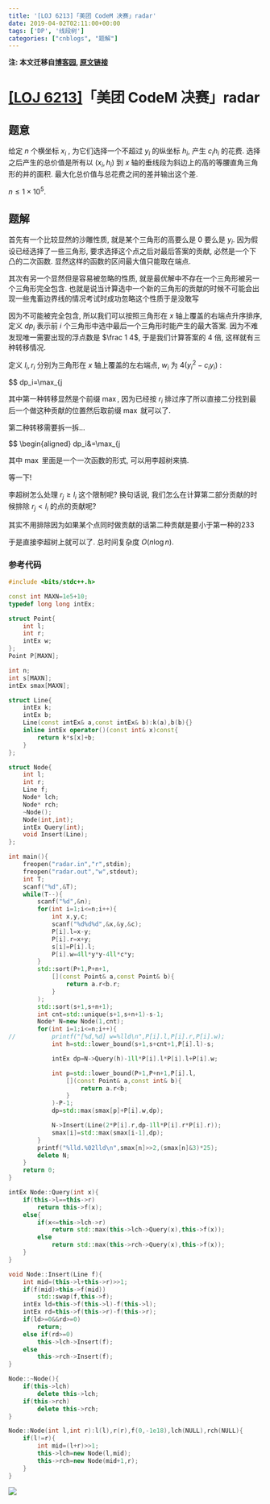 ```yaml
---
title: '[LOJ 6213]「美团 CodeM 决赛」radar'
date: 2019-04-02T02:11:00+00:00
tags: ['DP', '线段树']
categories: ["cnblogs", "题解"]
---
```

**注: 本文迁移自[博客园](https://rvalue.cnblogs.com), [原文链接](http://www.cnblogs.com/rvalue/archive/2019/04/02/10640894.html)**

# [[LOJ 6213]](https://loj.ac/problem/6213)「美团 CodeM 决赛」radar

## 题意

给定 $n$ 个横坐标 $x_i$ , 为它们选择一个不超过 $y_i$ 的纵坐标 $h_i$, 产生 $c_ih_i$ 的花费. 选择之后产生的总价值是所有以 $(x_i,h_i)$ 到 $x$ 轴的垂线段为斜边上的高的等腰直角三角形的并的面积. 最大化总价值与总花费之间的差并输出这个差.

$n\le 1\times 10^5$.

## 题解

首先有一个比较显然的沙雕性质, 就是某个三角形的高要么是 $0$ 要么是 $y_i$. 因为假设已经选择了一些三角形, 要求选择这个点之后对最后答案的贡献, 必然是一个下凸的二次函数. 显然这样的函数的区间最大值只能取在端点.

其次有另一个显然但是容易被忽略的性质, 就是最优解中不存在一个三角形被另一个三角形完全包含. 也就是说当计算选中一个新的三角形的贡献的时候不可能会出现一些鬼畜边界线的情况<span class="covered">考试时成功忽略这个性质于是没敢写</span>

因为不可能被完全包含, 所以我们可以按照三角形在 $x$ 轴上覆盖的右端点升序排序, 定义 $dp_i$ 表示前 $i$ 个三角形中选中最后一个三角形时能产生的最大答案. 因为不难发现唯一需要出现的浮点数是 $\frac 1 4$, 于是我们计算答案的 $4$ 倍, 这样就有三种转移情况.

定义 $l_i,r_i$ 分别为三角形在 $x$ 轴上覆盖的左右端点, $w_i$ 为 $4(y_i^2-c_iy_i)$ :

<div>
$$
dp_i=\max_{j<i}
\begin{cases}
dp_j+w_i &(r_j<l_i)\\
dp_j-(r_j-l_i)^2+w_i &(r_j\ge l_i)
\end{cases}
$$
</div>

其中第一种转移显然是个前缀 $\max$, 因为已经按 $r_i$ 排过序了所以直接二分找到最后一个做这种贡献的位置然后取前缀 $\max$ 就可以了.

第二种转移需要拆一拆...

<div>
$$
\begin{aligned}
dp_i&=\max_{j<i,r_j\ge l_i} \{dp_j-(r_j-l_i)^2+w_i\}\\
&=\max_{j<i,r_j\ge l_i}\{dp_j-r_j^2+2r_jl_i-l_i^2+w_i\}\\
&=\max_{j<i,r_j\ge l_i}\{dp_j-r_j^2+2r_jl_i\}-l_i^2+w_i
\end{aligned}
$$
</div>

其中 $\max$ 里面是一个一次函数的形式, 可以用李超树来搞.

等一下!

李超树怎么处理 $r_j\ge l_i$ 这个限制呢? 换句话说, 我们怎么在计算第二部分贡献的时候排除 $r_j<l_i$ 的点的贡献呢?

其实不用排除因为如果某个点同时做贡献的话第二种贡献是要小于第一种的233

于是直接李超树上就可以了. 总时间复杂度 $O(n\log n)$.

### 参考代码

```cpp
#include <bits/stdc++.h>

const int MAXN=1e5+10;
typedef long long intEx;

struct Point{
	int l;
	int r;
	intEx w;
};
Point P[MAXN];

int n;
int s[MAXN];
intEx smax[MAXN];

struct Line{
	intEx k;
	intEx b;
	Line(const intEx& a,const intEx& b):k(a),b(b){}
	inline intEx operator()(const int& x)const{
		return k*s[x]+b;
	}
};

struct Node{
	int l;
	int r;
	Line f;
	Node* lch;
	Node* rch;
	~Node();
	Node(int,int);
	intEx Query(int);
	void Insert(Line);
};

int main(){
	freopen("radar.in","r",stdin);
	freopen("radar.out","w",stdout);
	int T;
	scanf("%d",&T);
	while(T--){
		scanf("%d",&n);
		for(int i=1;i<=n;i++){
			int x,y,c;
			scanf("%d%d%d",&x,&y,&c);
			P[i].l=x-y;
			P[i].r=x+y;
			s[i]=P[i].l;
			P[i].w=4ll*y*y-4ll*c*y;
		}
		std::sort(P+1,P+n+1,
			[](const Point& a,const Point& b){
				return a.r<b.r;
			}
		);
		std::sort(s+1,s+n+1);
		int cnt=std::unique(s+1,s+n+1)-s-1;
		Node* N=new Node(1,cnt);
		for(int i=1;i<=n;i++){
//			printf("[%d,%d] w=%lld\n",P[i].l,P[i].r,P[i].w);
			int h=std::lower_bound(s+1,s+cnt+1,P[i].l)-s;

			intEx dp=N->Query(h)-1ll*P[i].l*P[i].l+P[i].w;

			int p=std::lower_bound(P+1,P+n+1,P[i].l,
				[](const Point& a,const int& b){
					return a.r<b;
				}
			)-P-1;
			dp=std::max(smax[p]+P[i].w,dp);

			N->Insert(Line(2*P[i].r,dp-1ll*P[i].r*P[i].r));
			smax[i]=std::max(smax[i-1],dp);
		}
		printf("%lld.%02lld\n",smax[n]>>2,(smax[n]&3)*25);
		delete N;
	}
	return 0;
}

intEx Node::Query(int x){
	if(this->l==this->r)
		return this->f(x);
	else{
		if(x<=this->lch->r)
			return std::max(this->lch->Query(x),this->f(x));
		else
			return std::max(this->rch->Query(x),this->f(x));
	}
}

void Node::Insert(Line f){
	int mid=(this->l+this->r)>>1;
	if(f(mid)>this->f(mid))
		std::swap(f,this->f);
	intEx ld=this->f(this->l)-f(this->l);
	intEx rd=this->f(this->r)-f(this->r);
	if(ld>=0&&rd>=0)
		return;
	else if(rd>=0)
		this->lch->Insert(f);
	else
		this->rch->Insert(f);
}

Node::~Node(){
	if(this->lch)
		delete this->lch;
	if(this->rch)
		delete this->rch;
}

Node::Node(int l,int r):l(l),r(r),f(0,-1e18),lch(NULL),rch(NULL){
	if(l!=r){
		int mid=(l+r)>>1;
		this->lch=new Node(l,mid);
		this->rch=new Node(mid+1,r);
	}
}

```

![](https://pic.rvalue.moe/2021/08/02/254b4cc06255f.png)
